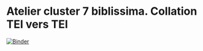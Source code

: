 # Atelier cluster 7 biblissima. Collation TEI vers TEI


[![Binder](https://mybinder.org/badge_logo.svg)](https://mybinder.org/v2/gh/matgille/atelierCollationTEItoTEI/HEAD)
